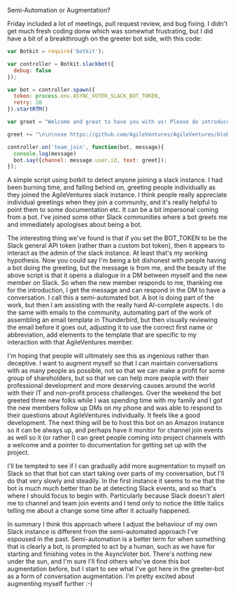 Semi-Automation or Augmentation?

Friday included a lot of meetings, pull request review, and bug fixing.  I didn't get much fresh coding donw which was somewhat frustrating, but I did have a bit of a breakthrough on the greeter bot side, with this code:

```js
var Botkit = require('botkit');

var controller = Botkit.slackbot({
  debug: false
});

var bot = controller.spawn({
  token: process.env.ASYNC_VOTER_SLACK_BOT_TOKEN,
  retry: 20
}).startRTM()

var greet = "Welcome and great to have you with us! Please do introduce yourself in #new_members (if you haven't already), and if you have any general technical thoughts/issues/questions please ask in #techtalk - #random is for everything else :slightly_smiling_face:"

greet += "\n\n\nsee https://github.com/AgileVentures/AgileVentures/blob/master/JOINING_A_PROJECT.md for more on joining a project"

controller.on('team_join', function(bot, message){
  console.log(message)
  bot.say({channel: message.user.id, text: greet});
});
```

A simple script using botkit to detect anyone joining a slack instance.  I had been burning time, and falling behind on, greeting people individually as they joined the AgileVentures slack instance.  I think people really appreciate individual greetings when they join a community, and it's really helpful to point them to some documentation etc.  It can be a bit impersonal coming from a bot.  I've joined some other Slack communities where a bot greets me and immediately apologises about being a bot. 

The interesting thing we've found is that if you set the BOT_TOKEN to be the Slack general API token (rather than a custom bot token), then it appears to interact as the admin of the slack instance.  At least that's my working hypothesis.  Now you could say I'm being a bit dishonest with people having a bot doing the greeting, but the message is from me, and the beauty of the above script is that it opens a dialogue in a DM between myself and the new member on Slack.  So when the new member responds to me, thanking me for the introduction, I get the message and can respond in the DM to have a conversation.   I call this a semi-automated bot.  A bot is doing part of the work, but then I am assisting with the really hard AI-complete aspects.  I do the same with emails to the community, automating part of the work of assembling an email template in Thunderbird, but then visually reviewing the email before it goes out, adjusting it to use the correct first name or abbreviation, add elements to the template that are specific to my interaction with that AgileVentures member.

I'm hoping that people will ultimately see this as ingenious rather than deceptive.   I want to augment myself so that I can maintain conversations with as many people as possible, not so that we can make a profit for some group of shareholders, but so that we can help more people with their professional development and more deserving causes around the world with their IT and non-profit process challenges.  Over the weekend the bot greeted three new folks while I was spending time with my family and I got the new members follow up DMs on my phone and was able to respond to their questions about AgileVentures individually.  It feels like a good development.  The next thing will be to host this bot on an Amazon instance so it can be always up, and perhaps have it monitor for channel join events as well so it (or rather I) can greet people coming into project channels with a welcome and a pointer to documentation for getting set up with the project.

I'll be tempted to see if I can gradually add more augmentation to myself on Slack so that that bot can start taking over parts of my conversation, but I'll do that very slowly and steadily.  In the first instance it seems to me that the bot is much much better than be at detecting Slack events, and so that's where I should focus to begin with.  Particularly because Slack doesn't alert me to channel and team join events and I tend only to notice the little italics telling me about a change some time after it actually happened.

In summary I think this approach where I adjust the behaviour of my own Slack instance is different from the semi-automated approach I've espoused in the past.  Semi-automation is a better term for when something that is clearly a bot, is prompted to act by a human, such as we have for starting and finishing votes in the AsyncVoter bot.  There's nothing new under the sun, and I'm sure I'll find others who've done this bot augmentation before, but I start to see what I've got here in the greeter-bot as a form of conversation augmentation.  I'm pretty excited about augmenting myself further :-)

